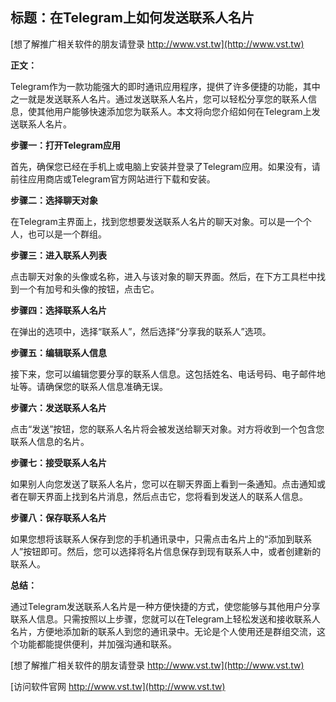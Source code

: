 ## **标题：在Telegram上如何发送联系人名片**

[想了解推广相关软件的朋友请登录 http://www.vst.tw](http://www.vst.tw)

**正文：**

Telegram作为一款功能强大的即时通讯应用程序，提供了许多便捷的功能，其中之一就是发送联系人名片。通过发送联系人名片，您可以轻松分享您的联系人信息，使其他用户能够快速添加您为联系人。本文将向您介绍如何在Telegram上发送联系人名片。

**步骤一：打开Telegram应用**

首先，确保您已经在手机上或电脑上安装并登录了Telegram应用。如果没有，请前往应用商店或Telegram官方网站进行下载和安装。

**步骤二：选择聊天对象**

在Telegram主界面上，找到您想要发送联系人名片的聊天对象。可以是一个个人，也可以是一个群组。

**步骤三：进入联系人列表**

点击聊天对象的头像或名称，进入与该对象的聊天界面。然后，在下方工具栏中找到一个有加号和头像的按钮，点击它。

**步骤四：选择联系人名片**

在弹出的选项中，选择“联系人”，然后选择“分享我的联系人”选项。

**步骤五：编辑联系人信息**

接下来，您可以编辑您要分享的联系人信息。这包括姓名、电话号码、电子邮件地址等。请确保您的联系人信息准确无误。

**步骤六：发送联系人名片**

点击“发送”按钮，您的联系人名片将会被发送给聊天对象。对方将收到一个包含您联系人信息的名片。

**步骤七：接受联系人名片**

如果别人向您发送了联系人名片，您可以在聊天界面上看到一条通知。点击通知或者在聊天界面上找到名片消息，然后点击它，您将看到发送人的联系人信息。

**步骤八：保存联系人名片**

如果您想将该联系人保存到您的手机通讯录中，只需点击名片上的“添加到联系人”按钮即可。然后，您可以选择将名片信息保存到现有联系人中，或者创建新的联系人。

**总结：**

通过Telegram发送联系人名片是一种方便快捷的方式，使您能够与其他用户分享联系人信息。只需按照以上步骤，您就可以在Telegram上轻松发送和接收联系人名片，方便地添加新的联系人到您的通讯录中。无论是个人使用还是群组交流，这个功能都能提供便利，并加强沟通和联系。

[想了解推广相关软件的朋友请登录 http://www.vst.tw](http://www.vst.tw)


[访问软件官网 http://www.vst.tw](http://www.vst.tw)
